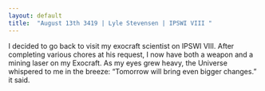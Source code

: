 ```yaml
---
layout: default
title:  "August 13th 3419 | Lyle Stevensen | IPSWI VIII "
---
```


<p>I decided to go back to visit my exocraft scientist on IPSWI VIII. After completing various chores at his request, I now have both a weapon and a mining laser on my Exocraft. As my eyes grew heavy, the Universe whispered to me in the breeze: “Tomorrow will bring even bigger changes.” it said.</p>

<!--more-->



